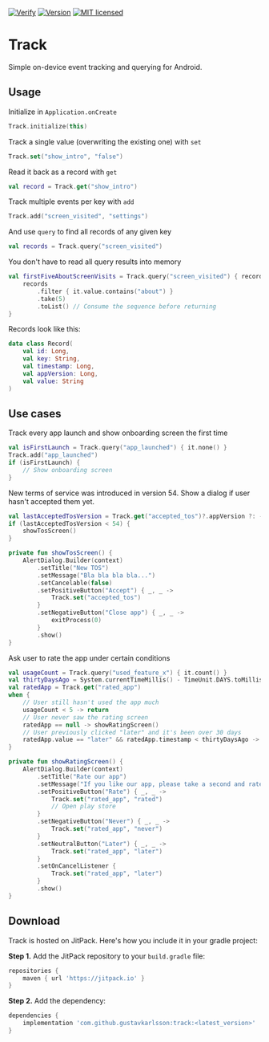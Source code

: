 [![Verify](https://github.com/gustavkarlsson/track/workflows/Verify/badge.svg)](https://github.com/gustavkarlsson/track/actions)
[![Version](https://jitpack.io/v/gustavkarlsson/track.svg)](https://jitpack.io/#gustavkarlsson/track)
[![MIT licensed](https://img.shields.io/badge/license-MIT-blue.svg)](https://github.com/gustavkarlsson/track/blob/master/LICENSE.md)

# Track

Simple on-device event tracking and querying for Android.

## Usage

Initialize in `Application.onCreate`

```kotlin
Track.initialize(this)
```

Track a single value (overwriting the existing one) with `set`

```kotlin
Track.set("show_intro", "false")
```

Read it back as a record with `get`

```kotlin
val record = Track.get("show_intro")
```

Track multiple events per key with `add`

```kotlin
Track.add("screen_visited", "settings")
```

And use `query` to find all records of any given key

```kotlin
val records = Track.query("screen_visited")
```

You don't have to read all query results into memory

```kotlin
val firstFiveAboutScreenVisits = Track.query("screen_visited") { records ->
    records
        .filter { it.value.contains("about") }
        .take(5)
        .toList() // Consume the sequence before returning
}
```

Records look like this:

```kotlin
data class Record(
    val id: Long,
    val key: String,
    val timestamp: Long,
    val appVersion: Long,
    val value: String
)
```

## Use cases

Track every app launch and show onboarding screen the first time

```kotlin
val isFirstLaunch = Track.query("app_launched") { it.none() }
Track.add("app_launched")
if (isFirstLaunch) {
    // Show onboarding screen
}
```

New terms of service was introduced in version 54.
Show a dialog if user hasn't accepted them yet.

```kotlin
val lastAcceptedTosVersion = Track.get("accepted_tos")?.appVersion ?: -1
if (lastAcceptedTosVersion < 54) {
    showTosScreen()
}

private fun showTosScreen() {
    AlertDialog.Builder(context)
        .setTitle("New TOS")
        .setMessage("Bla bla bla bla...")
        .setCancelable(false)
        .setPositiveButton("Accept") { _, _ ->
            Track.set("accepted_tos")
        }
        .setNegativeButton("Close app") { _, _ ->
            exitProcess(0)
        }
        .show()
}
```

Ask user to rate the app under certain conditions

```kotlin
val usageCount = Track.query("used_feature_x") { it.count() }
val thirtyDaysAgo = System.currentTimeMillis() - TimeUnit.DAYS.toMillis(30)
val ratedApp = Track.get("rated_app")
when {
    // User still hasn't used the app much
    usageCount < 5 -> return
    // User never saw the rating screen
    ratedApp == null -> showRatingScreen()
    // User previously clicked "later" and it's been over 30 days
    ratedApp.value == "later" && ratedApp.timestamp < thirtyDaysAgo -> showRatingScreen()
}

private fun showRatingScreen() {
    AlertDialog.Builder(context)
        .setTitle("Rate our app")
        .setMessage("If you like our app, please take a second and rate it on the Play Store!")
        .setPositiveButton("Rate") { _, _ ->
            Track.set("rated_app", "rated")
            // Open play store
        }
        .setNegativeButton("Never") { _, _ ->
            Track.set("rated_app", "never")
        }
        .setNeutralButton("Later") { _, _ ->
            Track.set("rated_app", "later")
        }
        .setOnCancelListener {
            Track.set("rated_app", "later")
        }
        .show()
}
```

## Download

Track is hosted on JitPack. Here's how you include it in your gradle project:

**Step 1.** Add the JitPack repository to your `build.gradle` file:

```groovy
repositories {
    maven { url 'https://jitpack.io' }
}
```

**Step 2.** Add the dependency:

```groovy
dependencies {
    implementation 'com.github.gustavkarlsson:track:<latest_version>'
}
```
